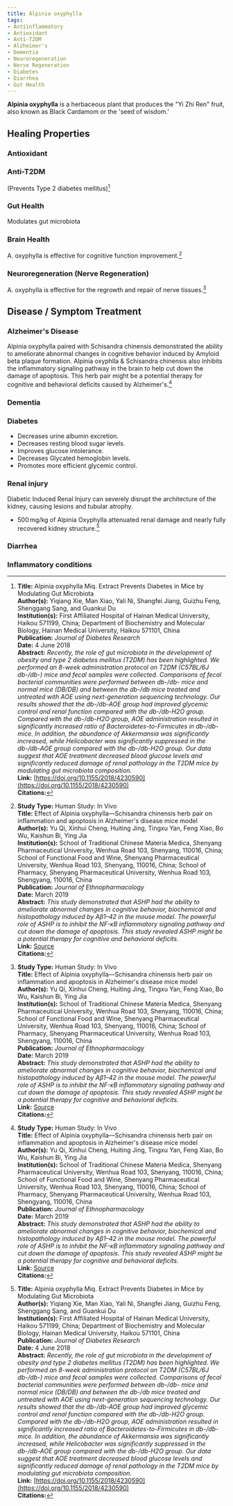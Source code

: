 ```yaml
---
title: Alpinia oxyphylla
tags: 
- Antiinflammatory
- Antioxidant
- Anti-T2DM
- Alzheimer's
- Dementia
- Neuroregeneration
- Nerve Regeneration
- Diabetes
- Diarrhea
- Gut Health
---
```

**Alpinia oxyphylla** is a herbaceous plant that produces the "Yi Zhi Ren" fruit, also known as Black Cardamom or the 'seed of wisdom.'

## Healing Properties

### Antioxidant

### Anti-T2DM

(Prevents Type 2 diabetes mellitus)[^1]

### Gut Health

Modulates gut microbiota

### Brain Health

A. oxyphylla is effective for cognitive function improvement.[^2]

### Neuroregeneration (Nerve Regeneration)

A. oxyphylla is effective for the regrowth and repair of nerve tissues.[^2]

## Disease / Symptom Treatment

### Alzheimer's Disease

Alpinia oxyphylla paired with Schisandra chinensis demonstrated the ability to ameliorate abnormal changes in cognitive behavior induced by Amyloid beta plaque formation. Alpinia oxyphlla & Schisandra chinensis also inhibits the inflammatory signaling pathway in the brain to help cut down the damage of apoptosis. This herb pair might be a potential therapy for cognitive and behavioral deficits caused by Alzheimer's.[^2]

### Dementia

### Diabetes

- Decreases urine albumin excretion.
- Decreases resting blood sugar levels.
- Improves glucose intolerance.
- Decreases Glycated hemoglobin levels.
- Promotes more efficient glycemic control.

### Renal injury

Diabetic Induced Renal Injury can severely disrupt the architecture of the kidney, causing lesions and tubular atrophy.

- 500 mg/kg of Alpinia Oxyphylla attenuated renal damage and nearly fully recovered kidney structure.[^1]

### Diarrhea

### Inflammatory conditions

[^1]: **Title:** Alpinia oxyphylla Miq. Extract Prevents Diabetes in Mice by Modulating Gut Microbiota<br>**Author(s):** Yiqiang Xie, Man Xiao, Yali Ni, Shangfei Jiang, Guizhu Feng, Shenggang Sang, and Guankui Du<br>**Institution(s):** First Affiliated Hospital of Hainan Medical University, Haikou 571199, China; Department of Biochemistry and Molecular Biology, Hainan Medical University, Haikou 571101, China<br>**Publication:** <i>Journal of Diabetes Research</i><br>**Date:** 4 June 2018<br>**Abstract:** <i>Recently, the role of gut microbiota in the development of obesity and type 2 diabetes mellitus (T2DM) has been highlighted. We performed an 8-week administration protocol on T2DM (C57BL/6J db-/db-) mice and fecal samples were collected. Comparisons of fecal bacterial communities were performed between db-/db- mice and normal mice (DB/DB) and between the db-/db mice treated and untreated with AOE using next-generation sequencing technology. Our results showed that the db-/db-AOE group had improved glycemic control and renal function compared with the db-/db-H2O group. Compared with the db-/db-H2O group, AOE administration resulted in significantly increased ratio of Bacteroidetes-to-Firmicutes in db-/db- mice. In addition, the abundance of Akkermansia was significantly increased, while Helicobacter was significantly suppressed in the db-/db-AOE group compared with the db-/db-H2O group. Our data suggest that AOE treatment decreased blood glucose levels and significantly reduced damage of renal pathology in the T2DM mice by modulating gut microbiota composition.</i><br>**Link:** [https://doi.org/10.1155/2018/4230590](https://doi.org/10.1155/2018/4230590)<br>**Citations:**  

[^2]: **Study Type:**  Human Study: In Vivo<br>**Title:** Effect of Alpinia oxyphylla—Schisandra chinensis herb pair on inflammation and apoptosis in Alzheimer's disease mice model<br>**Author(s):** Yu Qi, Xinhui Cheng, Huiting Jing, Tingxu Yan, Feng Xiao, Bo Wu, Kaishun Bi, Ying Jia<br>**Institution(s):** School of Traditional Chinese Materia Medica, Shenyang Pharmaceutical University, Wenhua Road 103, Shenyang, 110016, China; School of Functional Food and Wine, Shenyang Pharmaceutical University, Wenhua Road 103, Shenyang, 110016, China; School of Pharmacy, Shenyang Pharmaceutical University, Wenhua Road 103, Shengyang, 110016, China<br>**Publication:** <i>Journal of Ethnopharmacology</i><br>**Date:** March 2019<br>**Abstract:** <i>This study demonstrated that ASHP had the ability to ameliorate abnormal changes in cognitive behavior, biochemical and histopathology induced by Aβ1–42 in the mouse model. The powerful role of ASHP is to inhibit the NF-κB inflammatory signaling pathway and cut down the damage of apoptosis. This study revealed ASHP might be a potential therapy for cognitive and behavioral deficits.</i><br>**Link:** [Source](https://doi.org/10.1016/j.jep.2019.03.029)<br>**Citations:**   

[^5]: **Study Type:**  Animal Study, Commentary, Human Study: In Vitro - In Vivo - In Silico, Human: Case Report, Meta Analysis, Review<br>**Title:** <br>**Author(s):**  <br>**Institution(s):** <br>**Publication:** <i> </i><br>**Date:** <br>**Abstract:** <i> </i><br>**Link:** [Source]()<br>**Citations:**   